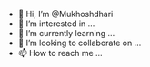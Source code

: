 - 👋 Hi, I’m @Mukhoshdhari
- 👀 I’m interested in ...
- 🌱 I’m currently learning ...
- 💞️ I’m looking to collaborate on ...
- 📫 How to reach me ...

<!---
Mukhoshdhari/Mukhoshdhari is a ✨ special ✨ repository because its `README.md` (this file) appears on your GitHub profile.
You can click the Preview link to take a look at your changes.
--->
